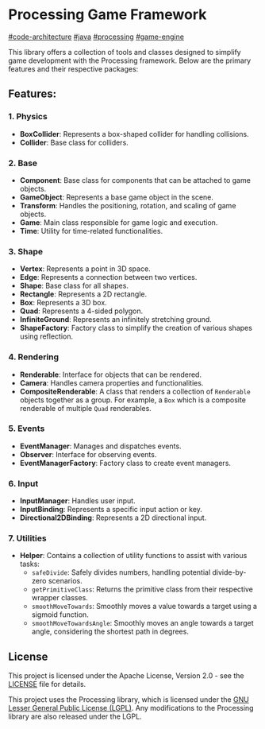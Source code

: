 # Processing Game Framework

[#code-architecture](#) [#java](#) [#processing](#) [#game-engine](#)

This library offers a collection of tools and classes designed to simplify game development with the Processing framework. Below are the primary features and their respective packages:

## Features:

### 1. **Physics**

-   **BoxCollider**: Represents a box-shaped collider for handling collisions.
-   **Collider**: Base class for colliders.

### 2. **Base**

-   **Component**: Base class for components that can be attached to game objects.
-   **GameObject**: Represents a base game object in the scene.
-   **Transform**: Handles the positioning, rotation, and scaling of game objects.
-   **Game**: Main class responsible for game logic and execution.
-   **Time**: Utility for time-related functionalities.

### 3. **Shape**

-   **Vertex**: Represents a point in 3D space.
-   **Edge**: Represents a connection between two vertices.
-   **Shape**: Base class for all shapes.
-   **Rectangle**: Represents a 2D rectangle.
-   **Box**: Represents a 3D box.
-   **Quad**: Represents a 4-sided polygon.
-   **InfiniteGround**: Represents an infinitely stretching ground.
-   **ShapeFactory**: Factory class to simplify the creation of various shapes using reflection.

### 4. **Rendering**

-   **Renderable**: Interface for objects that can be rendered.
-   **Camera**: Handles camera properties and functionalities.
-   **CompositeRenderable**: A class that renders a collection of `Renderable` objects together as a group. For example, a `Box` which is a composite renderable of multiple `Quad` renderables.

### 5. **Events**

-   **EventManager**: Manages and dispatches events.
-   **Observer**: Interface for observing events.
-   **EventManagerFactory**: Factory class to create event managers.

### 6. **Input**

-   **InputManager**: Handles user input.
-   **InputBinding**: Represents a specific input action or key.
-   **Directional2DBinding**: Represents a 2D directional input.

### 7. **Utilities**

-   **Helper**: Contains a collection of utility functions to assist with various tasks:
    -   `safeDivide`: Safely divides numbers, handling potential divide-by-zero scenarios.
    -   `getPrimitiveClass`: Returns the primitive class from their respective wrapper classes.
    -   `smoothMoveTowards`: Smoothly moves a value towards a target using a sigmoid function.
    -   `smoothMoveTowardsAngle`: Smoothly moves an angle towards a target angle, considering the shortest path in degrees.

## License

This project is licensed under the Apache License, Version 2.0 - see the [LICENSE](LICENSE) file for details.

This project uses the Processing library, which is licensed under the [GNU Lesser General Public License (LGPL)](https://github.com/processing/processing4/blob/main/LICENSE.md). Any modifications to the Processing library are also released under the LGPL.
